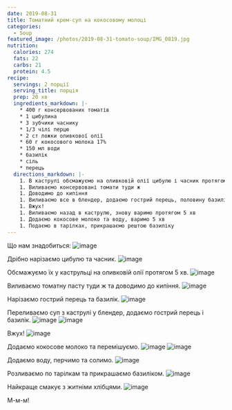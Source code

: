```yaml
---
date: 2019-08-31
title: Томатний крем-суп на кокосовому молоці
categories:
  - Soup
featured_image: /photos/2019-08-31-tomato-soup/IMG_0819.jpg
nutrition:
  calories: 274
  fats: 22
  carbs: 21
  protein: 4.5
recipe:
  servings: 2 порції
  serving_title: порція
  prep: 20 хв
  ingredients_markdown: |-
    * 400 г консервованих томатів
    * 1 цибулина
    * 3 зубчики часнику
    * 1/3 чілі перцю
    * 2 ст ложки оливкової олії
    * 60 г кокосового молока 17%
    * 150 мл води
    * базилік
    * сіль
    * перець
  directions_markdown: |-
    1. В каструлі обсмажуємо на оливковій олії цибулю і часник протягом 5 хв
    1. Виливаємо консервовані томати туди ж
    1. Доводимо до кипіння
    1. Виливаємо все в блендер, додаємо гострий перець, половину базиліку, сіль та перець
    1. Вжух!
    1. Виливаємо назад в каструлю, знову варимо протягом 5 хв
    1. Додаємо кокосове молоко та воду, варимо 5 хв
    1. Подаємо в тарілках, прикрашаємо рештою базиліку
---
```


Що нам знадобиться:
![image](/photos/2019-08-31-tomato-soup/IMG_0646.jpg)

Дрібно нарізаємо цибулю та часник.
![image](/photos/2019-08-31-tomato-soup/IMG_0687.jpg)

Обсмажуємо їх у каструльці на оливковій олії протягом 5 хв.
![image](/photos/2019-08-31-tomato-soup/IMG_0709.jpg)

Виливаємо томатну пасту туди ж та доводимо до кипіння.
![image](/photos/2019-08-31-tomato-soup/IMG_0734.jpg)

Нарізаємо гострий перець та базилік.
![image](/photos/2019-08-31-tomato-soup/IMG_0742.jpg)

Переливаємо суп з каструлі у блендер, додаємо гострий перець і базилік.
![image](/photos/2019-08-31-tomato-soup/IMG_0748.jpg)
![image](/photos/2019-08-31-tomato-soup/IMG_0752.jpg)

Вжух!
![image](/photos/2019-08-31-tomato-soup/IMG_0764.jpg)

Додаємо кокосове молоко та перемішуємо.
![image](/photos/2019-08-31-tomato-soup/IMG_0775.jpg)
![image](/photos/2019-08-31-tomato-soup/IMG_0779.jpg)

Додаємо воду, перчимо та солимо.
![image](/photos/2019-08-31-tomato-soup/IMG_0787.jpg)

Розливаємо по тарілкам та прикрашаємо базиліком.
![image](/photos/2019-08-31-tomato-soup/IMG_0791.jpg)

Найкраще смакує з житніми хлібцями.
![image](/photos/2019-08-31-tomato-soup/IMG_0807.jpg)

М-м-м!
